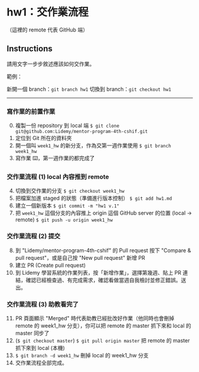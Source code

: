 # hw1：交作業流程

（這裡的 remote 代表 GitHub 端）

## Instructions

請用文字一步步敘述應該如何交作業。

範例：

新開一個 branch：`git branch hw1`
切換到 branch：`git checkout hw1`

---

### 寫作業的前置作業
0. 複製一份 repository 到 local 端 `$ git clone git@github.com:Lidemy/mentor-program-4th-cshif.git`
1. 定位到 Git 所在的資料夾
2. 開一個叫 `week1_hw` 的新分支，作為交第一週作業使用 `$ git branch week1_hw`
3. 寫作業 ⌨️，第一週作業的都完成了

### 交作業流程 (1) local 內容推到 remote
4. 切換到交作業的分支 `$ git checkout week1_hw`
5. 把檔案加進 staged 的狀態（準備進行版本控制） `$ git add hw1.md`
6. 建立一個新版本 `$ git commit -m "hw1 v.1"`
7. 把 `week1_hw` 這個分支的內容推上 origin 這個 GitHub server 的位置 (local -> remote) `$ git push -u origin week1_hw`

### 交作業流程 (2) 提交
8. 到 "Lidemy/mentor-program-4th-cshif" 的 Pull request 按下 "Compare & pull request"，或是自己按 "New pull request" 新增 PR
9. 建立 PR (Create pull request)
10. 到 Lidemy 學習系統的作業列表，按「新增作業」，選擇第幾週、貼上 PR 連結，確認已經檢查過、有完成需求，確認看做當週自我檢討並修正錯誤。送出。

### 交作業流程 (3) 助教看完了
11. PR 頁面顯示 "Merged" 時代表助教已經批改好作業（他同時也會刪掉 remote 的 week1_hw 分支），你可以把 remote 的 master 抓下來和 local 的 master 同步了
12. (`$ git checkout master`) `$ git pull origin master` 把 remote 的 master 抓下來到 local (本機)
13. `$ git branch -d week1_hw` 刪掉 local 的 week1_hw 分支
14. 交作業流程全部完成。